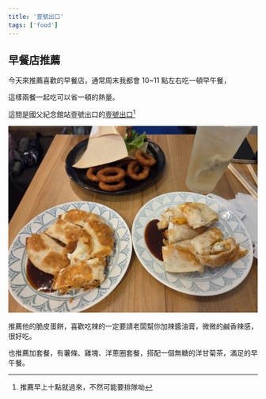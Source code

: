```yaml
---
title: '壹號出口'
tags: ['food']
---
```

## 早餐店推薦 
今天來推薦喜歡的早餐店，通常周末我都會 10~11 點左右吃一頓早午餐，

這樣兩餐一起吃可以省一頓的熱量。

這間是國父紀念館站壹號出口的[壹號出口](https://maps.app.goo.gl/idev52Jw7ssTgvUg7)[^1]

![img](./img_20250921/001.webp)

推薦他的脆皮蛋餅，喜歡吃辣的一定要請老闆幫你加辣醬油膏，微微的鹹香辣感，很好吃。

也推薦加套餐，有薯條、雞塊、洋蔥圈套餐，搭配一個無糖的洋甘菊茶，滿足的早午餐。

[^1]: 推薦早上十點就過來，不然可能要排隊呦